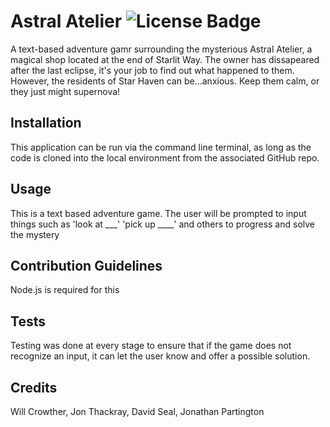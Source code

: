 # Astral Atelier ![License Badge](https://tecno-simple.com/wp-content/uploads/2021/02/familia-de-licencias-GPL.png)
A text-based adventure gamr surrounding the mysterious Astral Atelier, a magical shop located at the end of Starlit Way. The owner has dissapeared after the last eclipse, it's your job to find out what happened to them. However, the residents of Star Haven can be...anxious. Keep them calm, or they just might supernova!
## Installation
This application can be run via the command line terminal, as long as the code is cloned into the local environment from the associated GitHub repo.
## Usage
This is a text based adventure game. The user will be prompted to input things such as 'look at ___' 'pick up ____' and others to progress and solve the mystery
## Contribution Guidelines
Node.js is required for this
## Tests
Testing was done at every stage to ensure that if the game does not recognize an input, it can let the user know and offer a possible solution.
## Credits
Will Crowther, Jon Thackray, David Seal, Jonathan Partington